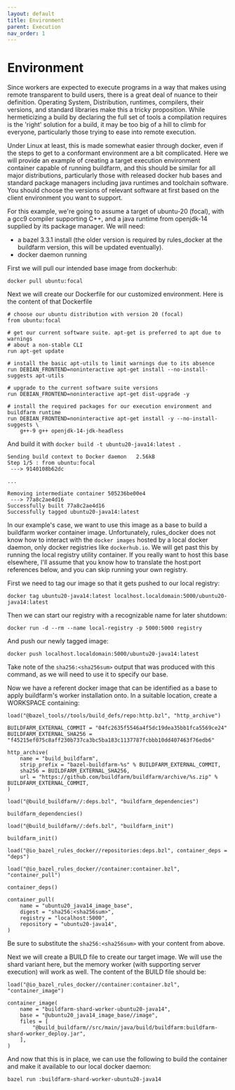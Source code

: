 ```yaml
---
layout: default
title: Environment
parent: Execution
nav_order: 1
---
```


# Environment

Since workers are expected to execute programs in a way that makes using remote transparent to build users, there is a great deal of nuance to their definition. Operating System, Distribution, runtimes, compilers, their versions, and standard libraries make this a tricky proposition. While hermeticizing a build by declaring the full set of tools a compilation requires is the 'right' solution for a build, it may be too big of a hill to climb for everyone, particularly those trying to ease into remote execution.

Under Linux at least, this is made somewhat easier through docker, even if the steps to get to a conformant environment are a bit complicated. Here we will provide an example of creating a target execution environment container capable of running buildfarm, and this should be similar for all major distributions, particularly those with released docker hub bases and standard package managers including java runtimes and toolchain software. You should choose the versions of relevant software at first based on the client environment you want to support.

For this example, we're going to assume a target of ubuntu-20 (focal), with a gcc9 compiler supporting C++, and a java runtime from openjdk-14 supplied by its package manager. We will need:

- a bazel 3.3.1 install (the older version is required by rules_docker at the buildfarm version, this will be updated eventually).
- docker daemon running

First we will pull our intended base image from dockerhub:

`docker pull ubuntu:focal`

Next we will create our Dockerfile for our customized environment. Here is the content of that Dockerfile

```
# choose our ubuntu distribution with version 20 (focal)
from ubuntu:focal

# get our current software suite. apt-get is preferred to apt due to warnings
# about a non-stable CLI
run apt-get update

# install the basic apt-utils to limit warnings due to its absence
run DEBIAN_FRONTEND=noninteractive apt-get install --no-install-suggests apt-utils

# upgrade to the current software suite versions
run DEBIAN_FRONTEND=noninteractive apt-get dist-upgrade -y

# install the required packages for our execution environment and buildfarm runtime
run DEBIAN_FRONTEND=noninteractive apt-get install -y --no-install-suggests \
    g++-9 g++ openjdk-14-jdk-headless
```

And build it with `docker build -t ubuntu20-java14:latest .`

```
Sending build context to Docker daemon   2.56kB
Step 1/5 : from ubuntu:focal
 ---> 9140108b62dc

...

Removing intermediate container 505236be00e4
 ---> 77a8c2ae4d16
Successfully built 77a8c2ae4d16
Successfully tagged ubuntu20-java14:latest
```

In our example's case, we want to use this image as a base to build a buildfarm worker container image. Unfortunately, rules_docker does not know how to interact with the `docker images` hosted by a local docker daemon, only docker registries like `dockerhub.io`. We will get past this by running the local registry utility container. If you really want to host this base elsewhere, I'll assume that you know how to translate the host:port references below, and you can skip running your own registry.

First we need to tag our image so that it gets pushed to our local registry:

`docker tag ubuntu20-java14:latest localhost.localdomain:5000/ubuntu20-java14:latest`

Then we can start our registry with a recognizable name for later shutdown:

`docker run -d --rm --name local-registry -p 5000:5000 registry`

And push our newly tagged image:

`docker push localhost.localdomain:5000/ubuntu20-java14:latest`

Take note of the `sha256:<sha256sum>` output that was produced with this command, as we will need to use it to specify our base.

Now we have a referent docker image that can be identified as a base to apply buildfarm's worker installation onto. In a suitable location, create a WORKSPACE containing:

```
load("@bazel_tools//tools/build_defs/repo:http.bzl", "http_archive")

BUILDFARM_EXTERNAL_COMMIT = "04fc2635f5546a4f5dc19dea35bb1fca5569ce24"
BUILDFARM_EXTERNAL_SHA256 = "f45215ef075c8aff230b737ca3bc5ba183c1137787fcbbb10dd407463f76edb6"

http_archive(
    name = "build_buildfarm",
    strip_prefix = "bazel-buildfarm-%s" % BUILDFARM_EXTERNAL_COMMIT,
    sha256 = BUILDFARM_EXTERNAL_SHA256,
    url = "https://github.com/buildfarm/buildfarm/archive/%s.zip" % BUILDFARM_EXTERNAL_COMMIT,
)

load("@build_buildfarm//:deps.bzl", "buildfarm_dependencies")

buildfarm_dependencies()

load("@build_buildfarm//:defs.bzl", "buildfarm_init")

buildfarm_init()

load("@io_bazel_rules_docker//repositories:deps.bzl", container_deps = "deps")

load("@io_bazel_rules_docker//container:container.bzl", "container_pull")

container_deps()

container_pull(
    name = "ubuntu20_java14_image_base",
    digest = "sha256:<sha256sum>",
    registry = "localhost:5000",
    repository = "ubuntu20-java14",
)
```

Be sure to substitute the `sha256:<sha256sum>` with your content from above.

Next we will create a BUILD file to create our target image. We will use the shard variant here, but the memory worker (with supporting server execution) will work as well. The content of the BUILD file should be:

```
load("@io_bazel_rules_docker//container:container.bzl", "container_image")

container_image(
    name = "buildfarm-shard-worker-ubuntu20-java14",
    base = "@ubuntu20_java14_image_base//image",
    files = [
        "@build_buildfarm//src/main/java/build/buildfarm:buildfarm-shard-worker_deploy.jar",
    ],
)
```

And now that this is in place, we can use the following to build the container and make it available to our local docker daemon:

`bazel run :buildfarm-shard-worker-ubuntu20-java14`

